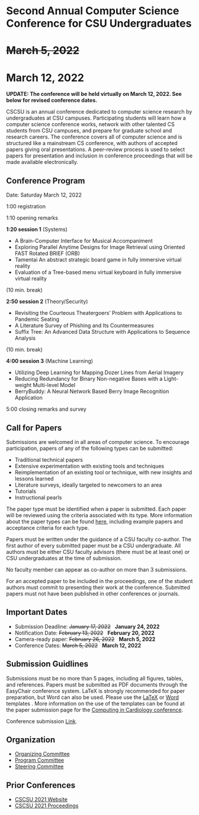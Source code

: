 # Second Annual Computer Science Conference for CSU Undergraduates
# ~~March 5, 2022~~ 
# March 12, 2022

**UPDATE: The conference will be held virtually on March 12, 2022. See below for revised conference dates.**

CSCSU is an annual conference dedicated to computer science research by undergraduates at CSU campuses. Participating students will learn how a computer science conference works, network with other talented CS students from CSU campuses, and prepare for graduate school and research careers. The conference covers all of computer science and is structured like a mainstream CS conference, with authors of accepted papers giving oral presentations. A peer-review process is used to select papers for presentation and inclusion in conference proceedings that will be made available electronically.

## Conference Program ##
Date: Saturday March 12, 2022

1:00 registration 

1:10 opening remarks

**1:20 session 1**  (Systems)

* A Brain-Computer Interface for Musical Accompaniment
* Exploring Parallel Anytime Designs for Image Retrieval using Oriented FAST Rotated BRIEF (ORB)
* Tamentai An abstract strategic board game in fully immersive virtual reality
* Evaluation of a Tree-based menu virtual keyboard in fully immersive virtual reality

(10 min. break)

**2:50 session 2**  (Theory/Security)
* Revisiting the Courteous Theatergoers’ Problem with Applications to Pandemic Seating
* A Literature Survey of Phishing and Its Countermeasures 
* Suffix Tree: An Advanced Data Structure with Applications to Sequence Analysis

(10 min. break)

**4:00 session 3**  (Machine Learning)
* Utilizing Deep Learning for Mapping Dozer Lines from Aerial Imagery
* Reducing Redundancy for Binary Non-negative Bases with a Light-weight Multi-level Model
* BerryBuddy: A Neural Network Based Berry Image Recognition Application

5:00 closing remarks and survey

## Call for Papers ##
Submissions are welcomed in all areas of computer science. To encourage participation, papers of any of the following types can be submitted:

* Traditional technical papers
* Extensive experimentation with existing tools and techniques
* Reimplementation of an existing tool or technique, with new insights and lessons learned
* Literature surveys, ideally targeted to newcomers to an area
* Tutorials
* Instructional pearls

The paper type must be identified when a paper is submitted. Each paper will be reviewed using the criteria associated with its type. More information about the paper types can be found [here](https://cscsu-conference.github.io/Paper%20types%202022.pdf), including example papers and acceptance criteria for each type.

Papers must be written under the guidance of a CSU faculty co-author. The first author of every submitted paper must be a CSU undergraduate. All authors must be either CSU faculty advisors (there must be at least one) or CSU undergraduates at the time of submission.

No faculty member can appear as co-author on more than 3 submissions.

For an accepted paper to be included in the proceedings, one of the student authors must commit to presenting their work at the conference. Submitted papers must not have been published in other conferences or journals.

## Important Dates ##

* Submission Deadline: ~~January 17, 2022~~ &nbsp; **January 24, 2022**
* Notification Date: ~~February 13, 2022~~ &nbsp; **February 20, 2022**
* Camera-ready paper: ~~February 26, 2022~~ &nbsp; **March 5, 2022**
* Conference Dates: ~~March 5, 2022~~ &nbsp; **March 12, 2022**

## Submission Guidlines
Submissions must be no more than 5 pages, including all figures, tables, and references. Papers must be submitted as PDF documents through the EasyChair conference system. LaTeX is strongly recommended for paper preparation, but Word can also be used. Please use the [LaTeX](https://cscsu-conference.github.io/LatexTemplate.zip) or [Word](https://cscsu-conference.github.io/WordTemplate.docx) templates . More information on the use of the templates can be found at the paper submission page for the [Computing in Cardiology conference](http://www.cinc.org/instructions-for-preparing-and-submitting-full-papers/).

Conference submission [Link](https://easychair.org/conferences/?conf=cscsu2022).

## Organization

* [Organizing Committee](./organizing_comm.html)
* [Program Committee](./program_comm.html)
* [Steering Committee](./steering_comm.html)

## Prior Conferences

* [CSCSU 2021 Website](./index21.html)
* [CSCSU 2021 Proceedings](https://scholarworks.calstate.edu/collections/zp38wj490?locale=en)

